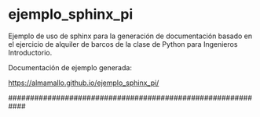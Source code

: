 # ejemplo_sphinx_pi

Ejemplo de uso de sphinx para la generación de documentación basado en el ejercicio de alquiler de barcos de la clase de Python para Ingenieros Introductorio.

Documentación de ejemplo generada: 

https://almamallo.github.io/ejemplo_sphinx_pi/

############################################################
